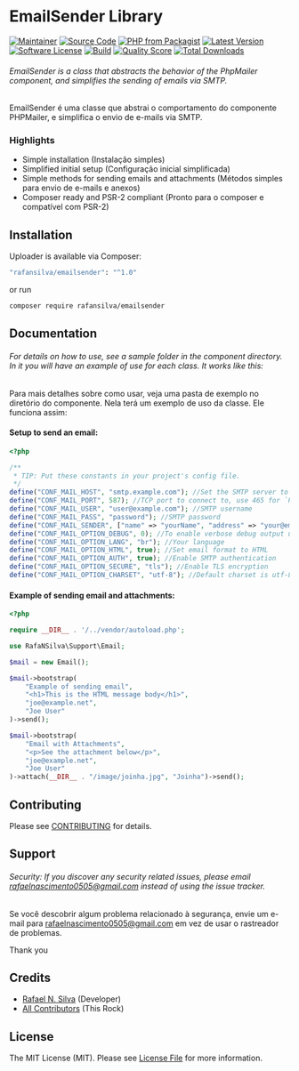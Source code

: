 # EmailSender Library

[![Maintainer](http://img.shields.io/badge/maintainer-@rafansilva-blue.svg?style=flat-square)](https://github.com/rafansilva/)
[![Source Code](http://img.shields.io/badge/source-rafansilva/emailsender-blue.svg?style=flat-square)](https://github.com/rafansilva/emailsender)
[![PHP from Packagist](https://img.shields.io/packagist/php-v/rafansilva/emailsender.svg?style=flat-square)](https://packagist.org/packages/rafansilva/emailsender)
[![Latest Version](https://img.shields.io/github/release/rafansilva/emailsender.svg?style=flat-square)](https://github.com/rafansilva/emailsender/releases)
[![Software License](https://img.shields.io/badge/license-MIT-brightgreen.svg?style=flat-square)](LICENSE)
[![Build](https://img.shields.io/scrutinizer/build/g/rafansilva/emailsender.svg?style=flat-square)](https://scrutinizer-ci.com/g/rafansilva/emailsender)
[![Quality Score](https://img.shields.io/scrutinizer/g/rafansilva/emailsender.svg?style=flat-square)](https://scrutinizer-ci.com/g/rafansilva/emailsender)
[![Total Downloads](https://img.shields.io/packagist/dt/rafansilva/emailsender.svg?style=flat-square)](https://packagist.org/packages/rafansilva/emailsender)

###### EmailSender is a class that abstracts the behavior of the PhpMailer component, and simplifies the sending of emails via SMTP.

EmailSender é uma classe que abstrai o comportamento do componente PHPMailer, e simplifica o envio de e-mails via SMTP.

### Highlights

- Simple installation (Instalação simples)
- Simplified initial setup (Configuração inicial simplificada)
- Simple methods for sending emails and attachments (Métodos simples para envio de e-mails e anexos)
- Composer ready and PSR-2 compliant (Pronto para o composer e compatível com PSR-2)

## Installation

Uploader is available via Composer:

```bash
"rafansilva/emailsender": "^1.0"
```

or run

```bash
composer require rafansilva/emailsender
```

## Documentation

###### For details on how to use, see a sample folder in the component directory. In it you will have an example of use for each class. It works like this:

Para mais detalhes sobre como usar, veja uma pasta de exemplo no diretório do componente. Nela terá um exemplo de uso da classe. Ele funciona assim:

#### Setup to send an email:

```php
<?php

/**
 * TIP: Put these constants in your project's config file.
 */
define("CONF_MAIL_HOST", "smtp.example.com"); //Set the SMTP server to send through
define("CONF_MAIL_PORT", 587); //TCP port to connect to, use 465 for `PHPMailer::ENCRYPTION_SMTPS`
define("CONF_MAIL_USER", "user@example.com"); //SMTP username
define("CONF_MAIL_PASS", "password"); //SMTP password
define("CONF_MAIL_SENDER", ["name" => "yourName", "address" => "your@email.com"]); //Change here the name and email of who will send the email
define("CONF_MAIL_OPTION_DEBUG", 0); //To enable verbose debug output use 2 or 0 to disable
define("CONF_MAIL_OPTION_LANG", "br"); //Your language
define("CONF_MAIL_OPTION_HTML", true); //Set email format to HTML
define("CONF_MAIL_OPTION_AUTH", true); //Enable SMTP authentication
define("CONF_MAIL_OPTION_SECURE", "tls"); //Enable TLS encryption
define("CONF_MAIL_OPTION_CHARSET", "utf-8"); //Default charset is utf-8
```
#### Example of sending email and attachments:

```php
<?php

require __DIR__ . '/../vendor/autoload.php';

use RafaNSilva\Support\Email;

$mail = new Email();

$mail->bootstrap(
    "Example of sending email",
    "<h1>This is the HTML message body</h1>",
    "joe@example.net",
    "Joe User"
)->send();

$mail->bootstrap(
    "Email with Attachments",
    "<p>See the attachment below</p>",
    "joe@example.net",
    "Joe User"
)->attach(__DIR__ . "/image/joinha.jpg", "Joinha")->send();
```


## Contributing

Please see [CONTRIBUTING](https://github.com/rafansilva/emailsender/blob/master/CONTRIBUTING.md) for details.

## Support

###### Security: If you discover any security related issues, please email rafaelnascimento0505@gmail.com instead of using the issue tracker.

Se você descobrir algum problema relacionado à segurança, envie um e-mail para rafaelnascimento0505@gmail.com em vez de usar o rastreador de problemas.

Thank you

## Credits

- [Rafael N. Silva](https://github.com/rafansilva) (Developer)
- [All Contributors](https://github.com/rafansilva/emailsender/contributors) (This Rock)

## License

The MIT License (MIT). Please see [License File](https://github.com/rafansilva/emailsender/blob/master/LICENSE) for more information.

